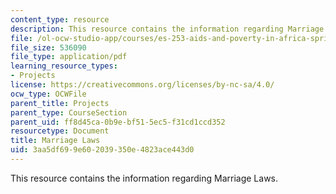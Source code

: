```yaml
---
content_type: resource
description: This resource contains the information regarding Marriage Laws.
file: /ol-ocw-studio-app/courses/es-253-aids-and-poverty-in-africa-spring-2005/3aa5df699e602039350e4823ace443d0_MITES_253S05_melissa_lat.pdf
file_size: 536090
file_type: application/pdf
learning_resource_types:
- Projects
license: https://creativecommons.org/licenses/by-nc-sa/4.0/
ocw_type: OCWFile
parent_title: Projects
parent_type: CourseSection
parent_uid: ff8d45ca-0b9e-bf51-5ec5-f31cd1ccd352
resourcetype: Document
title: Marriage Laws
uid: 3aa5df69-9e60-2039-350e-4823ace443d0
---
```

This resource contains the information regarding Marriage Laws.